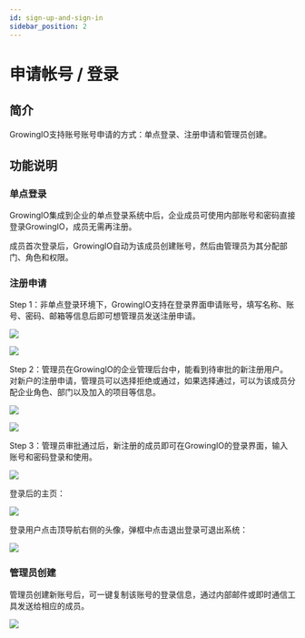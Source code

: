 ```yaml
---
id: sign-up-and-sign-in
sidebar_position: 2
---
```


# 申请帐号 / 登录

## 简介[](#jian-jie)

GrowingIO支持账号账号申请的方式：单点登录、注册申请和管理员创建。

## 功能说明[](#gong-neng-shuo-ming)

### 单点登录[](#dan-dian-deng-lu)

GrowingIO集成到企业的单点登录系统中后，企业成员可使用内部账号和密码直接登录GrowingIO，成员无需再注册。

成员首次登录后，GrowingIO自动为该成员创建账号，然后由管理员为其分配部门、角色和权限。

### 注册申请[](#zhu-ce-shen-qing)

Step 1：非单点登录环境下，GrowingIO支持在登录界面申请账号，填写名称、账号、密码、邮箱等信息后即可想管理员发送注册申请。

![](https://gblobscdn.gitbook.com/assets%2F-M2qbZInaXgdm8kkNosp%2F-MkMA7IG91VFUVIhsj8W%2F-MkMB82g1x-uOeNxamIs%2Fimage.png?alt=media&token=133f1e6d-b940-4102-a316-fbce67c94c24)

![](https://gblobscdn.gitbook.com/assets%2F-M2qbZInaXgdm8kkNosp%2F-MkMA7IG91VFUVIhsj8W%2F-MkMDP6yAlHhTavpgBx-%2Fimage.png?alt=media&token=771b57f9-3b9a-496b-81d1-aa7269684b1b)

Step 2：管理员在GrowingIO的企业管理后台中，能看到待审批的新注册用户。对新户的注册申请，管理员可以选择拒绝或通过，如果选择通过，可以为该成员分配企业角色、部门以及加入的项目等信息。

![](https://gblobscdn.gitbook.com/assets%2F-M2qbZInaXgdm8kkNosp%2F-MkMA7IG91VFUVIhsj8W%2F-MkMDebK7aX1oJrF6Svp%2Fimage.png?alt=media&token=138bc64f-6197-471f-a193-ce2d7ecd191a)

![](https://gblobscdn.gitbook.com/assets%2F-M2qbZInaXgdm8kkNosp%2F-MkMA7IG91VFUVIhsj8W%2F-MkMDtYMbR_cYSjC6ICO%2Fimage.png?alt=media&token=a1b354ef-2460-45bd-bfa9-5606f6d72cbe)

Step 3：管理员审批通过后，新注册的成员即可在GrowingIO的登录界面，输入账号和密码登录和使用。

![](https://gblobscdn.gitbook.com/assets%2F-M2qbZInaXgdm8kkNosp%2F-MkMA7IG91VFUVIhsj8W%2F-MkMEHoWL6Gtg25KnLU9%2Fimage.png?alt=media&token=653b008d-ee5b-4423-9db6-781f601ffecd)

登录后的主页：

![](https://gblobscdn.gitbook.com/assets%2F-M2qbZInaXgdm8kkNosp%2F-MkMA7IG91VFUVIhsj8W%2F-MkMENQUkn6yZZpuJNWR%2Fimage.png?alt=media&token=483806b9-6986-4495-a9bb-93a7fe5bb836)

登录用户点击顶导航右侧的头像，弹框中点击退出登录可退出系统：

![](https://gblobscdn.gitbook.com/assets%2F-M2qbZInaXgdm8kkNosp%2F-MkMA7IG91VFUVIhsj8W%2F-MkMHrxqdonX1L6dMTCK%2Fimage.png?alt=media&token=5d0f4927-f9c2-4fd3-ad46-87dcf5acfba6)

### 管理员创建[](#guan-li-yuan-chuang-jian)

管理员创建新账号后，可一键复制该账号的登录信息，通过内部邮件或即时通信工具发送给相应的成员。

![](https://gblobscdn.gitbook.com/assets%2F-M2qbZInaXgdm8kkNosp%2F-MkMA7IG91VFUVIhsj8W%2F-MkMIkg2AyPsQniZi8BJ%2Fimage.png?alt=media&token=1e39810d-91eb-4333-8832-faacfe4d31bd)
